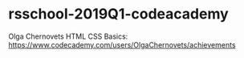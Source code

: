 # rsschool-2019Q1-codeacademy

Olga Chernovets
HTML CSS Basics: https://www.codecademy.com/users/OlgaChernovets/achievements
